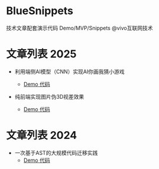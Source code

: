# BlueSnippets
技术文章配套演示代码 Demo/MVP/Snippets   @vivo互联网技术


# 文章列表 2025

- 利用端侧AI模型（CNN）实现AI你画我猜小游戏
  - [Demo 代码](./demos/ai-quickdraw)
  

- 纯前端实现图片伪3D视差效果
  - [Demo 代码](./demos/parallax)

# 文章列表 2024

- 一次基于AST的大规模代码迁移实践
  - [Demo 代码](./demos/ast-migration)



